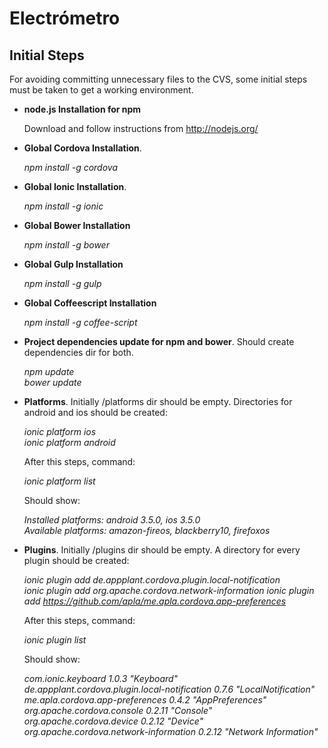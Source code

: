 Electrómetro
==============

Initial Steps
--------------

For avoiding committing unnecessary files to the CVS, some initial steps must be taken to get a working environment.

- **node.js Installation for npm**

    Download and follow instructions from http://nodejs.org/

- **Global Cordova Installation**.

    *npm install -g cordova*

- **Global Ionic Installation**.

    *npm install -g ionic*

- **Global Bower Installation**

    *npm install -g bower*

- **Global Gulp Installation**

    *npm install -g gulp*
    
- **Global Coffeescript Installation**

    *npm install -g coffee-script*

- **Project dependencies update for npm and bower**. Should create dependencies dir for both.

    *npm update*   
    *bower update*

- **Platforms**. Initially /platforms dir should be empty. Directories for android and ios should be created:

    *ionic platform ios*   
    *ionic platform android*

    After this steps, command:
    
    *ionic platform list*  

    Should show:

    *Installed platforms: android 3.5.0, ios 3.5.0*   
    *Available platforms: amazon-fireos, blackberry10, firefoxos*

- **Plugins**. Initially /plugins dir should be empty. A directory for every plugin should be created:

    *ionic plugin add de.appplant.cordova.plugin.local-notification*   
    *ionic plugin add org.apache.cordova.network-information*
    *ionic plugin add https://github.com/apla/me.apla.cordova.app-preferences*

    After this steps, command:

    *ionic plugin list*    

    Should show:
    
    *com.ionic.keyboard 1.0.3 "Keyboard"*   
    *de.appplant.cordova.plugin.local-notification 0.7.6 "LocalNotification"*  
    *me.apla.cordova.app-preferences 0.4.2 "AppPreferences"*
    *org.apache.cordova.console 0.2.11 "Console"*   
    *org.apache.cordova.device 0.2.12 "Device"*   
    *org.apache.cordova.network-information 0.2.12 "Network Information"*
